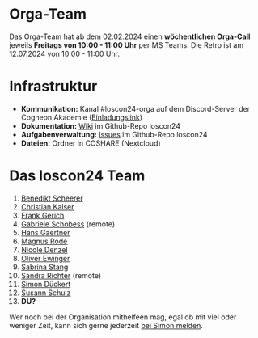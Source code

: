 # Orga-Team

Das Orga-Team hat ab dem 02.02.2024 einen **wöchentlichen Orga-Call** jeweils **Freitags von 10:00 - 11:00 Uhr** per MS Teams. Die Retro ist am 12.07.2024 von 10:00 - 11:00 Uhr.

# Infrastruktur

- **Kommunikation:** Kanal #loscon24-orga auf dem Discord-Server der Cogneon Akademie ([Einladungslink](https://discord.gg/deQzp9ZNaR))
- **Dokumentation:** [Wiki](https://github.com/cogneon/loscon24/wiki) im Github-Repo loscon24
- **Aufgabenverwaltung:** [Issues](https://github.com/cogneon/loscon24/issues) im Github-Repo loscon24
- **Dateien:** Ordner in COSHARE (Nextcloud)

# Das loscon24 Team

1. [Benedikt Scheerer](https://www.linkedin.com/in/benedikt-scheerer-6020ba18/)
1. [Christian Kaiser](https://www.linkedin.com/in/christian-kaiser-datev/)
1. [Frank Gerich](https://www.linkedin.com/in/frank-gerich/)
1. [Gabriele Schobess](https://www.linkedin.com/in/gabriele-schobess/) (remote)
1. [Hans Gaertner](https://www.linkedin.com/in/hgaertner/)
1. [Magnus Rode](https://www.linkedin.com/in/magnusrode/)
1. [Nicole Denzel](https://www.linkedin.com/in/nicoledenzel/)
1. [Oliver Ewinger](https://www.linkedin.com/in/oliver-ewinger/)
1. [Sabrina Stang](https://www.linkedin.com/in/sabrina-stang/)
1. [Sandra Richter](https://www.linkedin.com/in/sandra-richter-coach/) (remote)
1. [Simon Dückert](https://www.linkedin.com/in/simondueckert/)
1. [Susann Schulz](https://www.linkedin.com/in/susannschulz/)
1. **DU?**

Wer noch bei der Organisation mithelfeen mag, egal ob mit viel oder weniger Zeit, kann sich gerne jederzeit [bei Simon melden](mailto:simon.dueckert@cogneon.de?subject=loscon%20Orga).